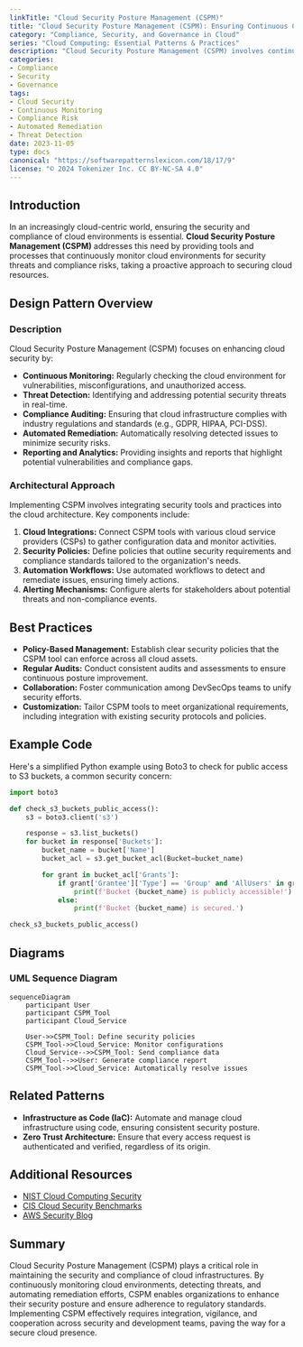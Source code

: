 ```yaml
---
linkTitle: "Cloud Security Posture Management (CSPM)"
title: "Cloud Security Posture Management (CSPM): Ensuring Continuous Cloud Security and Compliance"
category: "Compliance, Security, and Governance in Cloud"
series: "Cloud Computing: Essential Patterns & Practices"
description: "Cloud Security Posture Management (CSPM) involves continuously monitoring cloud environments to identify and mitigate security threats and compliance risks. It ensures that cloud infrastructure remains secure and adheres to regulatory standards, providing automated remediation and reporting capabilities."
categories:
- Compliance
- Security
- Governance
tags:
- Cloud Security
- Continuous Monitoring
- Compliance Risk
- Automated Remediation
- Threat Detection
date: 2023-11-05
type: docs
canonical: "https://softwarepatternslexicon.com/18/17/9"
license: "© 2024 Tokenizer Inc. CC BY-NC-SA 4.0"
---
```


## Introduction

In an increasingly cloud-centric world, ensuring the security and compliance of cloud environments is essential. **Cloud Security Posture Management (CSPM)** addresses this need by providing tools and processes that continuously monitor cloud environments for security threats and compliance risks, taking a proactive approach to securing cloud resources.

## Design Pattern Overview

### Description

Cloud Security Posture Management (CSPM) focuses on enhancing cloud security by:

- **Continuous Monitoring:** Regularly checking the cloud environment for vulnerabilities, misconfigurations, and unauthorized access.
- **Threat Detection:** Identifying and addressing potential security threats in real-time.
- **Compliance Auditing:** Ensuring that cloud infrastructure complies with industry regulations and standards (e.g., GDPR, HIPAA, PCI-DSS).
- **Automated Remediation:** Automatically resolving detected issues to minimize security risks.
- **Reporting and Analytics:** Providing insights and reports that highlight potential vulnerabilities and compliance gaps.

### Architectural Approach

Implementing CSPM involves integrating security tools and practices into the cloud architecture. Key components include:

1. **Cloud Integrations:** Connect CSPM tools with various cloud service providers (CSPs) to gather configuration data and monitor activities.
2. **Security Policies:** Define policies that outline security requirements and compliance standards tailored to the organization's needs.
3. **Automation Workflows:** Use automated workflows to detect and remediate issues, ensuring timely actions.
4. **Alerting Mechanisms:** Configure alerts for stakeholders about potential threats and non-compliance events.

## Best Practices

- **Policy-Based Management:** Establish clear security policies that the CSPM tool can enforce across all cloud assets.
- **Regular Audits:** Conduct consistent audits and assessments to ensure continuous posture improvement.
- **Collaboration:** Foster communication among DevSecOps teams to unify security efforts.
- **Customization:** Tailor CSPM tools to meet organizational requirements, including integration with existing security protocols and policies.

## Example Code

Here's a simplified Python example using Boto3 to check for public access to S3 buckets, a common security concern:

```python
import boto3

def check_s3_buckets_public_access():
    s3 = boto3.client('s3')

    response = s3.list_buckets()
    for bucket in response['Buckets']:
        bucket_name = bucket['Name']
        bucket_acl = s3.get_bucket_acl(Bucket=bucket_name)

        for grant in bucket_acl['Grants']:
            if grant['Grantee']['Type'] == 'Group' and 'AllUsers' in grant['Grantee']['URI']:
                print(f'Bucket {bucket_name} is publicly accessible!')
            else:
                print(f'Bucket {bucket_name} is secured.')

check_s3_buckets_public_access()
```

## Diagrams

### UML Sequence Diagram

```mermaid
sequenceDiagram
    participant User
    participant CSPM_Tool
    participant Cloud_Service

    User->>CSPM_Tool: Define security policies
    CSPM_Tool->>Cloud_Service: Monitor configurations
    Cloud_Service-->>CSPM_Tool: Send compliance data
    CSPM_Tool-->>User: Generate compliance report
    CSPM_Tool->>Cloud_Service: Automatically resolve issues
```

## Related Patterns

- **Infrastructure as Code (IaC):** Automate and manage cloud infrastructure using code, ensuring consistent security posture.
- **Zero Trust Architecture:** Ensure that every access request is authenticated and verified, regardless of its origin.

## Additional Resources

- [NIST Cloud Computing Security](https://csrc.nist.gov/Projects/cloud-computing)
- [CIS Cloud Security Benchmarks](https://www.cisecurity.org/cis-benchmarks/)
- [AWS Security Blog](https://aws.amazon.com/blogs/security/)

## Summary

Cloud Security Posture Management (CSPM) plays a critical role in maintaining the security and compliance of cloud infrastructures. By continuously monitoring cloud environments, detecting threats, and automating remediation efforts, CSPM enables organizations to enhance their security posture and ensure adherence to regulatory standards. Implementing CSPM effectively requires integration, vigilance, and cooperation across security and development teams, paving the way for a secure cloud presence.
